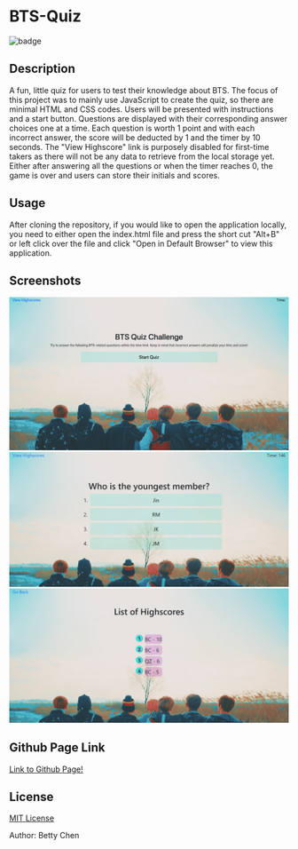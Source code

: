 # BTS-Quiz

![badge](https://img.shields.io/badge/license-MIT-blue)<br/>

## **Description**

A fun, little quiz for users to test their knowledge about BTS. The focus of this project was to mainly use JavaScript to create the quiz, so there are minimal HTML and CSS codes. Users will be presented with instructions and a start button. Questions are displayed with their corresponding answer choices one at a time. Each question is worth 1 point and with each incorrect answer, the score will be deducted by 1 and the timer by 10 seconds. The "View Highscore" link is purposely disabled for first-time takers as there will not be any data to retrieve from the local storage yet. Either after answering all the questions or when the timer reaches 0, the game is over and users can store their initials and scores.

## Usage

After cloning the repository, if you would like to open the application locally, you need to either open the index.html file and press the short cut "Alt+B" or left click over the file and click "Open in Default Browser" to view this application.

## **Screenshots**

<img src="./Assets/Images/bts-quiz.png" alt="Screenshot of BTS Quiz"/>

<img src="./Assets/Images/quiz-question.png" alt="Screenshot of one of the BTS Quiz questions"/>

<img src="./Assets/Images/quiz-highscores.png" alt="Screenshot of BTS Quiz highscores list"/>

## **Github Page Link**

[Link to Github Page!](https://bchen41.github.io/BTS-Quiz/)

## **License**

[MIT License](https://github.com/bchen41/BTS-Quiz/blob/main/LICENSE)

Author: Betty Chen
